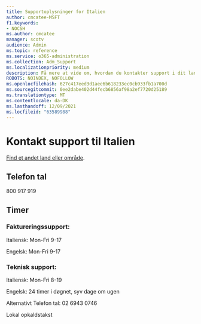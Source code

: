 ```yaml
---
title: Supportoplysninger for Italien
author: cmcatee-MSFT
f1.keywords:
- NOCSH
ms.author: cmcatee
manager: scotv
audience: Admin
ms.topic: reference
ms.service: o365-administration
ms.collection: Adm_Support
ms.localizationpriority: medium
description: Få mere at vide om, hvordan du kontakter support i dit land eller område.
ROBOTS: NOINDEX, NOFOLLOW
ms.openlocfilehash: 627c417eed3d1aee6b618233ec0cb933fb1a700d
ms.sourcegitcommit: 0ee2dabe402d44fecb6856af98a2ef7720d25189
ms.translationtype: MT
ms.contentlocale: da-DK
ms.lasthandoff: 12/09/2021
ms.locfileid: "63589988"
---
```

# <a name="contact-support-for-italy"></a>Kontakt support til Italien

[Find et andet land eller område](../get-help-support.md).

## <a name="phone-number"></a>Telefon tal
800 917 919

## <a name="hours"></a>Timer
### <a name="billing-support"></a>Faktureringssupport:

Italiensk: Mon-Fri 9-17

Engelsk: Mon-Fri 9-17

### <a name="technical-support"></a>Teknisk support:

Italiensk: Mon-Fri 8-19

Engelsk: 24 timer i døgnet, syv dage om ugen

Alternativt Telefon tal: 02 6943 0746

Lokal opkaldstakst
